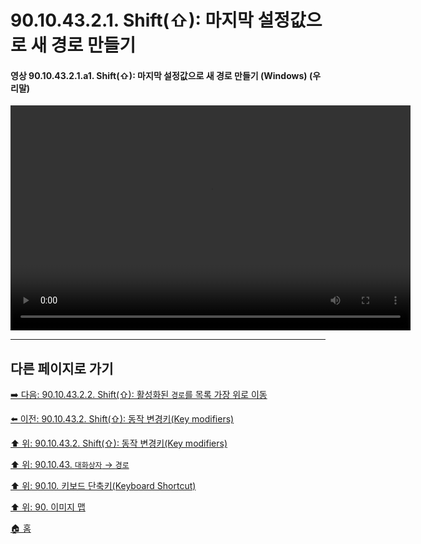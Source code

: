 # 90.10.43.2.1. Shift(⇧): 마지막 설정값으로 새 경로 만들기

<a id="90-10-43-02-01-a1"></a>

#### 영상 90.10.43.2.1.a1. Shift(⇧): 마지막 설정값으로 새 경로 만들기 (Windows) (우리말)
<video controls="controls" width="640" height="360" src="https://github.com/wonder13662/gimp/assets/15767104/84a66152-8e45-4a52-831e-70064039742e"></video>

***

## 다른 페이지로 가기

[➡️ 다음: 90.10.43.2.2. Shift(⇧): 활성화된 `경로`를 목록 가장 위로 이동](./90-10-43-02-02-raise_path_to_the_top.md)

[⬅️ 이전: 90.10.43.2. Shift(⇧): 동작 변경키(Key modifiers)](./90-10-43-02-00-key_modifier-shift.md)

[⬆️ 위: 90.10.43.2. Shift(⇧): 동작 변경키(Key modifiers)](./90-10-43-02-00-key_modifier-shift.md)

[⬆️ 위: 90.10.43. `대화상자` → `경로`](./90-10-43-00-dialog-path.md)

[⬆️ 위: 90.10. 키보드 단축키(Keyboard Shortcut)](./90-10-00-keyboard_shortcut.md)

[⬆️ 위: 90. 이미지 맵](./90-00-image-map.md)

[🏠 홈](./00-home.md)